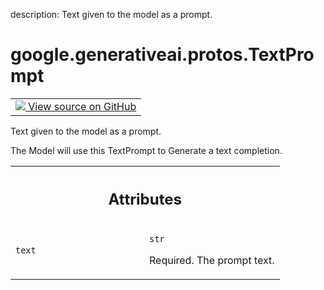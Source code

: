 description: Text given to the model as a prompt.

<div itemscope itemtype="http://developers.google.com/ReferenceObject">
<meta itemprop="name" content="google.generativeai.protos.TextPrompt" />
<meta itemprop="path" content="Stable" />
</div>

# google.generativeai.protos.TextPrompt

<!-- Insert buttons and diff -->

<table class="tfo-notebook-buttons tfo-api nocontent">
<td>
  <a target="_blank" href="https://github.com/googleapis/google-cloud-python/tree/main/packages/google-ai-generativelanguage/google/ai/generativelanguage_v1beta/types/text_service.py#L229-L243">
    <img src="https://www.tensorflow.org/images/GitHub-Mark-32px.png" />
    View source on GitHub
  </a>
</td>
</table>



Text given to the model as a prompt.

<!-- Placeholder for "Used in" -->

The Model will use this TextPrompt to Generate a text
completion.



<!-- Tabular view -->
 <table class="responsive fixed orange">
<colgroup><col width="214px"><col></colgroup>
<tr><th colspan="2"><h2 class="add-link">Attributes</h2></th></tr>

<tr>
<td>

`text`<a id="text"></a>

</td>
<td>

`str`

Required. The prompt text.

</td>
</tr>
</table>



